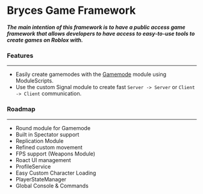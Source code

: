 # Bryces Game Framework

**_The main intention of this framework is to have a public access game framework that allows developers to have access to easy-to-use tools to create games on Roblox with._**

### Features
----

* Easily create gamemodes with the [Gamemode](https://github.com/beters02/BrycesGamework/wiki/Gamemode) module using ModuleScripts.
* Use the custom Signal module to create fast ```Server -> Server``` or ```Client -> Client``` communication.

### Roadmap
----

* Round module for Gamemode
* Built in Spectator support
* Replication Module
* Refined custom movement
* FPS support (Weapons Module)
* Roact UI management
* ProfileService
* Easy Custom Character Loading
* PlayerStateManager
* Global Console & Commands
